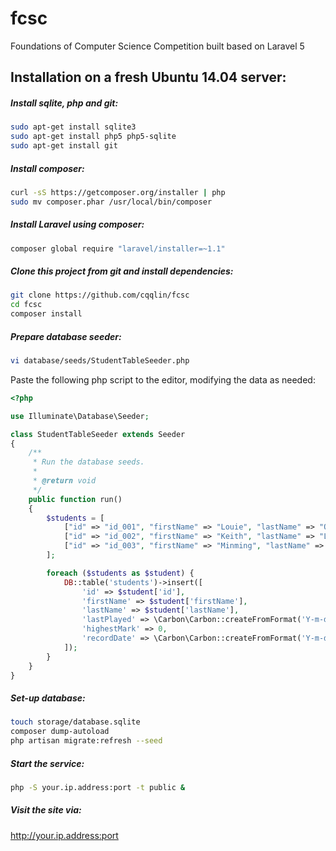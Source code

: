 fcsc
====
Foundations of Computer Science Competition built based on Laravel 5

Installation on a fresh Ubuntu 14.04 server:
--------------------------------------------
##### Install sqlite, php and git:
```sh
sudo apt-get install sqlite3
sudo apt-get install php5 php5-sqlite
sudo apt-get install git
```

##### Install composer:
```sh
curl -sS https://getcomposer.org/installer | php
sudo mv composer.phar /usr/local/bin/composer
```

##### Install Laravel using composer:
```sh
composer global require "laravel/installer=~1.1"
```

##### Clone this project from git and install dependencies:
```sh
git clone https://github.com/cqqlin/fcsc
cd fcsc
composer install
```

##### Prepare database seeder:
```sh
vi database/seeds/StudentTableSeeder.php
```
Paste the following php script to the editor, modifying the data as needed:
```php
<?php

use Illuminate\Database\Seeder;

class StudentTableSeeder extends Seeder
{
    /**
     * Run the database seeds.
     *
     * @return void
     */
    public function run()
    {
        $students = [
            ["id" => "id_001", "firstName" => "Louie", "lastName" => "Qin"],
            ["id" => "id_002", "firstName" => "Keith", "lastName" => "Lin"],
            ["id" => "id_003", "firstName" => "Minming", "lastName" => "Qian"],
        ];

        foreach ($students as $student) {
            DB::table('students')->insert([
                'id' => $student['id'],
                'firstName' => $student['firstName'],
                'lastName' => $student['lastName'],
                'lastPlayed' => \Carbon\Carbon::createFromFormat('Y-m-d H:i:s', '1970-01-01 00:00:00'),
                'highestMark' => 0,
                'recordDate' => \Carbon\Carbon::createFromFormat('Y-m-d H:i:s', '1970-01-01 00:00:00')
            ]);
        }
    }
}

```

##### Set-up database:
```sh
touch storage/database.sqlite
composer dump-autoload
php artisan migrate:refresh --seed
```

##### Start the service:
```sh
php -S your.ip.address:port -t public &
```

##### Visit the site via:
http://your.ip.address:port
